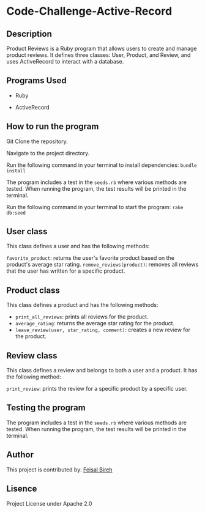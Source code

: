 # Code-Challenge-Active-Record

## Description

Product Reviews is a Ruby program that allows users to create and manage product reviews. It defines three classes: User, Product, and Review, and uses ActiveRecord to interact with a database.

## Programs Used
- Ruby

- ActiveRecord

## How to run the program

Git Clone the repository.

Navigate to the project directory.

Run the following command in your terminal to install dependencies: 
    `bundle install`

 The program includes a test in the `seeds.rb` where various methods are tested. When running the program, the test results will be printed in the terminal.

Run the following command in your terminal to start the program: 
    `rake db:seed`

## User class
This class defines a user and has the following methods:

`favorite_product`: returns the user's favorite product based on the product's average star rating.
`remove_reviews(product)`: removes all reviews that the user has written for a specific product.

## Product class
This class defines a product and has the following methods:

- `print_all_reviews`: prints all reviews for the product.
- `average_rating`: returns the average star rating for the product.
- `leave_review(user, star_rating, comment)`: creates a new review for the product.

## Review class
This class defines a review and belongs to both a user and a product. It has the following method:

`print_review`: prints the review for a specific product by a specific user.

## Testing the program
The program includes a test in the `seeds.rb` where various methods are tested. When running the program, the test results will be printed in the terminal.

## Author

This project is contributed by:
[Feisal Bireh](https://github.com/Feisalbireh)

## Lisence

Project License under Apache 2.0